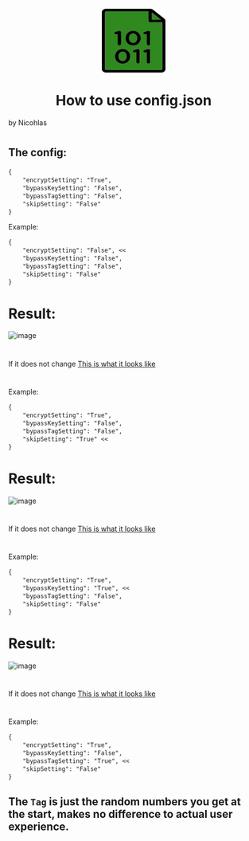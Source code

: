 <p align="center">
  <img width="128" align="center" src="/code.png">
</p>

<h1 align="center">How to use config.json</h1>
<p>
  by Nicohlas
</p>

#

## The config:

```
{
    "encryptSetting": "True",
    "bypassKeySetting": "False",
    "bypassTagSetting": "False",
    "skipSetting": "False"
}
```

Example:

```
{
    "encryptSetting": "False", <<
    "bypassKeySetting": "False",
    "bypassTagSetting": "False",
    "skipSetting": "False"
}
```

# Result:

![image](https://user-images.githubusercontent.com/93119331/151105900-cc119898-a88e-4875-99c5-f041997e1939.png)
#
If it does not change [This is what it looks like](https://user-images.githubusercontent.com/93119331/151106130-b98a51e8-d3f5-4a6d-8c0f-acb1bc3dda07.png)
#
Example:

```
{
    "encryptSetting": "True",
    "bypassKeySetting": "False",
    "bypassTagSetting": "False",
    "skipSetting": "True" <<
}
```

# Result:

![image](https://user-images.githubusercontent.com/93119331/151106328-12f9d424-f2c0-492e-bb29-cc309c740ba3.png)
#
If it does not change [This is what it looks like](https://user-images.githubusercontent.com/93119331/151106461-09da19fb-133b-492b-a496-2817a7aa78b8.png)
#
Example:

```
{
    "encryptSetting": "True",
    "bypassKeySetting": "True", <<
    "bypassTagSetting": "False",
    "skipSetting": "False"
}
```

# Result:

![image](https://user-images.githubusercontent.com/93119331/151106904-7f16fbb5-c825-4cc5-8fb1-626e6c1b98be.png)
#
If it does not change [This is what it looks like](https://user-images.githubusercontent.com/93119331/151107051-a4598574-6f9f-4416-b26e-82f8961ef621.png)
#
Example:

```
{
    "encryptSetting": "True",
    "bypassKeySetting": "False",
    "bypassTagSetting": "True", <<
    "skipSetting": "False"
}
```

## The ```Tag``` is just the random numbers you get at the start, makes no difference to actual user experience.
